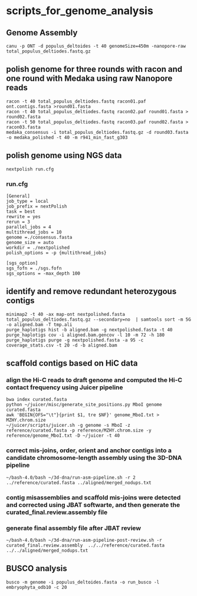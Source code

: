 # scripts_for_genome_analysis
## Genome Assembly
```
canu -p ONT -d populus_deltoides -t 40 genomeSize=450m -nanopore-raw total_populus_deltiodes.fastq.gz
```
## polish genome for three rounds with racon and one round with Medaka using raw Nanopore reads
```
racon -t 40 total_populus_deltiodes.fastq racon01.paf ont.contigs.fasta >round01.fasta
racon -t 40 total_populus_deltiodes.fastq racon02.paf round01.fasta > round02.fasta
racon -t 50 total_populus_deltiodes.fastq racon03.paf round02.fasta > racon03.fasta
medaka_consensus -i total_populus_deltiodes.fastq.gz -d round03.fasta -o medaka_polished -t 40 -m r941_min_fast_g303
```
## polish genome using NGS data 
`nextpolish run.cfg`
### run.cfg
```
[General]
job_type = local
job_prefix = nextPolish
task = best
rewrite = yes
rerun = 3
parallel_jobs = 4
multithread_jobs = 10
genome =./consensus.fasta
genome_size = auto
workdir = ./nextpolished
polish_options = -p {multithread_jobs}

[sgs_option]
sgs_fofn = ./sgs.fofn
sgs_options = -max_depth 100
```
##  identify and remove redundant heterozygous contigs
```
minimap2 -t 40 -ax map-ont nextpolished.fasta total_populus_deltiodes.fastq.gz --secondary=no  | samtools sort -m 5G -o aligned.bam -T tmp.ali
purge_haplotigs hist -b aligned.bam -g nextpolished.fasta -t 40
purge_haplotigs cov -i aligned.bam.gencov -l 10 -m 72 -h 180 
purge_haplotigs purge -g nextpolished.fasta -a 95 -c coverage_stats.csv -t 20 -d -b aligned.bam
```
## scaffold contigs based on HiC data
### align the Hi-C reads to draft genome and computed the Hi-C contact frequency using Juicer pipeline
```
bwa index curated.fasta
python ~/juicer/misc/generate_site_positions.py MboI genome curated.fasta
awk 'BEGIN{OFS="\t"}{print $1, tre $NF}' genome_MboI.txt > MZHY.chrom.size
~/juicer/scripts/juicer.sh -g genome -s MboI -z reference/curated.fasta -p reference/MZHY.chrom.size -y reference/genome_MboI.txt -D ~/juicer -t 40 
```
### correct mis-joins, order, orient and anchor contigs into a candidate chromosome-length assembly using the 3D-DNA pipeline
```
~/bash-4.0/bash ~/3d-dna/run-asm-pipeline.sh -r 2 ../reference/curated.fasta ../aligned/merged_nodups.txt
```
### contig misassemblies and scaffold mis-joins were detected and corrected using JBAT softwarte, and then generate the curated_final.review.assembly file
### generate final assembly file after JBAT review
```
~/bash-4.0/bash ~/3d-dna/run-asm-pipeline-post-review.sh -r curated_final.review.assembly  ../../reference/curated.fasta ../../aligned/merged_nodups.txt
```
## BUSCO analysis
```
busco -m genome -i populus_deltoides.fasta -o run_busco -l embryophyta_odb10 -c 20
```
